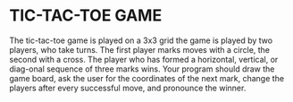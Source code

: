 # TIC-TAC-TOE GAME
The tic-tac-toe game is played on a 3x3 grid the game is played by two players, who take turns. 
The first player marks moves with a circle, the second with a cross. 
The player who has formed a horizontal, vertical, or diag-onal sequence of three marks wins. 
Your program should draw the game board, ask the user for the coordinates of the next mark, change the players after every successful move, and pronounce the winner.
